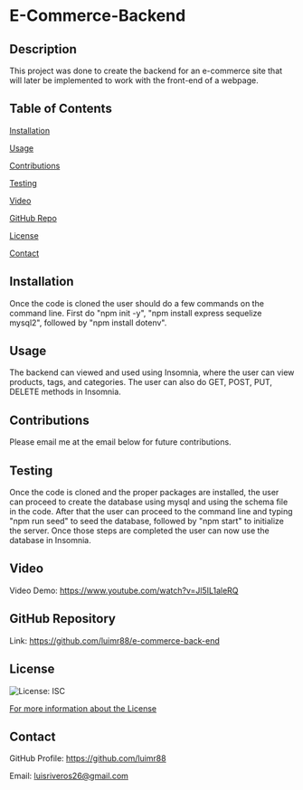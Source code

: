 # E-Commerce-Backend
  ## Description
  This project was done to create the backend for an e-commerce site that will later be implemented to work with the front-end of a webpage.

  ## Table of Contents
  [Installation](#installation)

  [Usage](#usage)

  [Contributions](#contributions)

  [Testing](#testing)
  
  [Video](#video)

  [GitHub Repo](#github-repository)

  [License](#license)

  [Contact](#contact)

  ## Installation
  Once the code is cloned the user should do a few commands on the command line. First do "npm init -y", "npm install express sequelize mysql2", followed by "npm install dotenv".

  ## Usage
  The backend can viewed and used using Insomnia, where the user can view products, tags, and categories. The user can also do GET, POST, PUT, DELETE methods in Insomnia.

  ## Contributions
  Please email me at the email below for future contributions.

  ## Testing
  Once the code is cloned and the proper packages are installed, the user can proceed to create the database using mysql and  using the schema file in the code. After that the user can proceed to the command line and typing "npm run seed" to seed the database, followed by "npm start" to initialize the server. Once those steps are completed the user can now use the database in Insomnia.

  ## Video
  Video Demo: https://www.youtube.com/watch?v=Jl5IL1aleRQ

  ## GitHub Repository
  Link: https://github.com/luimr88/e-commerce-back-end

  ## License
  ![License: ISC](https://img.shields.io/badge/License-ISC-success)

  [For more information about the License](https://opensource.org/licenses/ISC)

  ## Contact
  GitHub Profile: https://github.com/luimr88

  Email: luisriveros26@gmail.com